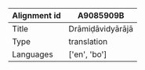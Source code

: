 |Alignment id | A9085909B
| --- | --- 
|Title | Drāmiḍāvidyārājā 
|Type | translation
|Languages | ['en', 'bo']